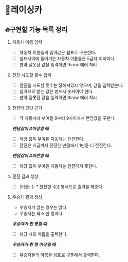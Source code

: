 # 🚗레이싱카 
## 🔥구현할 기능 목록 정리

1. 자동차 이름 입력
    - [ ] 자동차 이름들의 입력값은 쉼표로 구분한다.
    - [ ] 쉼표사이에 들어가는 자동차 이름들은 5글자 이하이다.
    - [ ] 만약 잘못된 값을 입력하면 throw 에러 처리

2. 전진 시도할 횟수 입력
    - [ ] 전진을 시도할 횟수는 정해져있지 않으며, 값을 입력받는다.
    - [ ] 입력으로 받는 값은 반드시 숫자여야 한다.
    - [ ] 만약 잘못된 값을 입력하면 throw 에러 처리

3. 전진의 판단 근거
    - [ ] 각 자동차에 부여될 0부터 9사이에서 랜덤값을 구한다.

    __*랜덤값이 4이상일 때*__
    - [ ] 해당 값이 부여된 자동차는 전진한다.
    - [ ] 전진은 지금까지 전진한 만큼에서 1만큼 더 전진한다.
    
    __*랜덤값이 4미만일 때*__
    - [ ] 해당 값이 부여된 자동차는 전진하지 못한다.

4. 전진 결과 생성
    - [ ] [이름: (- * 전진한 수)] 형식으로 출력을 해준다.

5. 우승자 결과 생성
    - 우승자가 없는 경우는 없다.
    - 우승자는 최소 한 명이다.

    __*우승자가 한 명일 때*__
    - [ ] 해당 차의 이름을 출력한다.
    
    __*우승자가 한 명 이상일 때*__
    - [ ] 우승자들의 이름을 쉼표로 구분해서 출력한다.